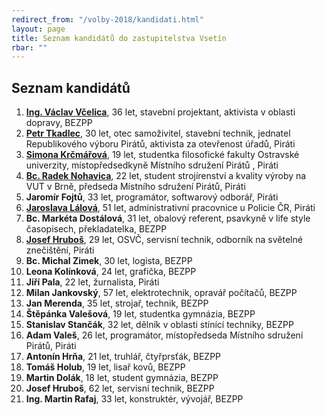 ```yaml
---
redirect_from: "/volby-2018/kandidati.html"
layout: page
title: Seznam kandidátů do zastupitelstva Vsetín
rbar: ""
---
```


## Seznam kandidátů

1. [**Ing. Václav Včelica**](/lide/vaclav-vcelica), 36 let, stavební projektant, aktivista v oblasti dopravy, BEZPP
2. [**Petr Tkadlec**](/lide/petr-tkadlec), 30 let, otec samoživitel, stavební technik, jednatel Republikového výboru Pirátů, aktivista za otevřenost úřadů, Piráti
3. [**Simona Krčmářová**](/lide/simona-krcmarova), 19 let, studentka filosofické fakulty Ostravské univerzity, místopředsedkyně Místního sdružení Pirátů , Piráti
4. [**Bc. Radek Nohavica**](/lide/radek-nohavica), 22 let, student strojírenství a kvality výroby na VUT v Brně, předseda Místního sdružení Pirátů, Piráti
5. **Jaromír Fojtů**, 33 let, programátor, softwarový odborář, Piráti
6. [**Jaroslava Lálová**](/lide/jaroslava-lalova), 51 let, administrativní pracovnice u Policie ČR, Piráti
7. **Bc. Markéta Dostálová**, 31 let, obalový referent, psavkyně v life style časopisech, překladatelka, BEZPP
8. [**Josef Hruboš**](/lide/josef-hrubos), 29 let, OSVČ, servisní technik, odborník na světelné znečištění, Piráti
9. **Bc. Michal Zimek**, 30 let, logista, BEZPP
10. **Leona Kolínková**, 24 let, grafička, BEZPP
11. **Jiří Pala**, 22 let, žurnalista, Piráti
12. **Milan Jankovský**, 57 let, elektrotechnik, opravář počítačů, BEZPP
13. **Jan Merenda**, 35 let, strojař, technik, BEZPP
14. **Štěpánka Valešová**, 19 let, studentka gymnázia, BEZPP
15. **Stanislav Stančák**, 32 let, dělník v oblasti stínící techniky, BEZPP
16. **Adam Valeš**, 26 let, programátor, místopředseda Místního sdružení Pirátů, Piráti
17. **Antonín Hrňa**, 21 let, truhlář, čtyřprsťák, BEZPP
18. **Tomáš Holub**, 19 let, lisař kovů, BEZPP
19. **Martin Dolák**, 18 let, student gymnázia, BEZPP
20. **Josef Hruboš**, 62 let, servisní technik, BEZPP
21. **Ing. Martin Rafaj**, 33 let, konstruktér, vývojář, BEZPP

